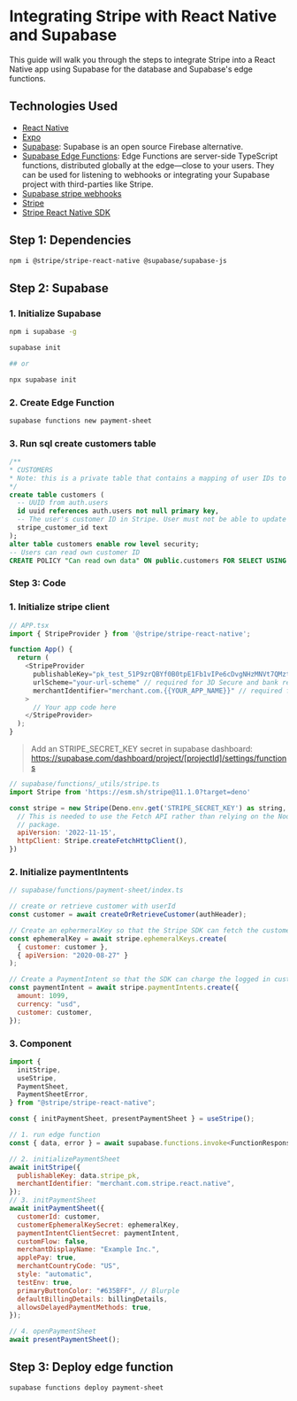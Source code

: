 # Integrating Stripe with React Native and Supabase

This guide will walk you through the steps to integrate Stripe into a React Native app using Supabase for the database and Supabase's edge functions.

## Technologies Used

- [React Native](https://reactnative.dev/)
- [Expo](https://expo.dev/)
- [Supabase](https://supabase.com/): Supabase is an open source Firebase alternative.
- [Supabase Edge Functions](https://supabase.com/docs/guides/functions): Edge Functions are server-side TypeScript functions, distributed globally at the edge—close to your users. They can be used for listening to webhooks or integrating your Supabase project with third-parties like Stripe.
- [Supabase stripe webhooks](https://github.com/supabase/supabase/blob/master/examples/edge-functions/supabase/functions/stripe-webhooks/README.md)
- [Stripe](https://stripe.com/)
- [Stripe React Native SDK](https://docs.stripe.com/libraries/react-native)

## Step 1: Dependencies

```bash
npm i @stripe/stripe-react-native @supabase/supabase-js
```

## Step 2: Supabase

### 1. Initialize Supabase 
```bash
npm i supabase -g

supabase init

## or 

npx supabase init
```

### 2. Create Edge Function 
```bash
supabase functions new payment-sheet
```

### 3. Run sql create customers table
```sql
/**
* CUSTOMERS
* Note: this is a private table that contains a mapping of user IDs to Stripe customer IDs.
*/
create table customers (
  -- UUID from auth.users
  id uuid references auth.users not null primary key,
  -- The user's customer ID in Stripe. User must not be able to update this.
  stripe_customer_id text
);
alter table customers enable row level security;
-- Users can read own customer ID
CREATE POLICY "Can read own data" ON public.customers FOR SELECT USING ((auth.uid() = id));
```

### Step 3: Code

### 1. Initialize stripe client

```js
// APP.tsx
import { StripeProvider } from '@stripe/stripe-react-native';

function App() {
  return (
    <StripeProvider
      publishableKey="pk_test_51P9zrQBYf0B0tpE1Fb1vIPe6cDvgNHzMNVt7QMztkdShZZ53RNB06c7UfS8djVhr8Y5ERO6MZ264KnQHrursm1eZ001M3vjvzJ"
      urlScheme="your-url-scheme" // required for 3D Secure and bank redirects
      merchantIdentifier="merchant.com.{{YOUR_APP_NAME}}" // required for Apple Pay
    >
      // Your app code here
    </StripeProvider>
  );
}
```
> Add an STRIPE_SECRET_KEY secret in supabase dashboard: https://supabase.com/dashboard/project/[projectId]/settings/functions
```js
// supabase/functions/_utils/stripe.ts
import Stripe from 'https://esm.sh/stripe@11.1.0?target=deno'

const stripe = new Stripe(Deno.env.get('STRIPE_SECRET_KEY') as string, {
  // This is needed to use the Fetch API rather than relying on the Node http
  // package.
  apiVersion: '2022-11-15',
  httpClient: Stripe.createFetchHttpClient(),
})
```

### 2. Initialize paymentIntents
```js
// supabase/functions/payment-sheet/index.ts

// create or retrieve customer with userId
const customer = await createOrRetrieveCustomer(authHeader);

// Create an ephermeralKey so that the Stripe SDK can fetch the customer's stored payment methods.
const ephemeralKey = await stripe.ephemeralKeys.create(
  { customer: customer },
  { apiVersion: "2020-08-27" }
);

// Create a PaymentIntent so that the SDK can charge the logged in customer.
const paymentIntent = await stripe.paymentIntents.create({
  amount: 1099,
  currency: "usd",
  customer: customer,
});
```

### 3. Component
```js
import {
  initStripe,
  useStripe,
  PaymentSheet,
  PaymentSheetError,
} from "@stripe/stripe-react-native";

const { initPaymentSheet, presentPaymentSheet } = useStripe();

// 1. run edge function
const { data, error } = await supabase.functions.invoke<FunctionResponse>("payment-sheet");

// 2. initializePaymentSheet
await initStripe({
  publishableKey: data.stripe_pk,
  merchantIdentifier: "merchant.com.stripe.react.native",
});
// 3. initPaymentSheet
await initPaymentSheet({
  customerId: customer,
  customerEphemeralKeySecret: ephemeralKey,
  paymentIntentClientSecret: paymentIntent,
  customFlow: false,
  merchantDisplayName: "Example Inc.",
  applePay: true,
  merchantCountryCode: "US",
  style: "automatic",
  testEnv: true,
  primaryButtonColor: "#635BFF", // Blurple
  defaultBillingDetails: billingDetails,
  allowsDelayedPaymentMethods: true,
});

// 4. openPaymentSheet
await presentPaymentSheet();
```

## Step 3: Deploy edge function
```bash
supabase functions deploy payment-sheet
```
